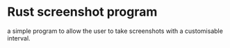 # Rust screenshot program

a simple program to allow the user to take screenshots with a customisable interval.